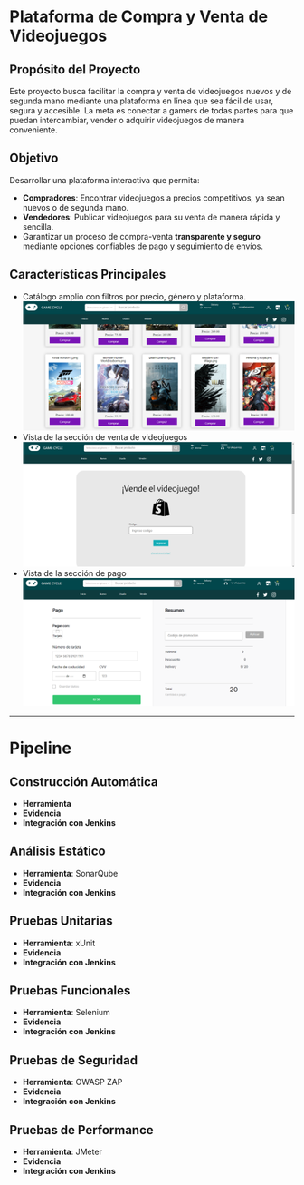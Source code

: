 # Plataforma de Compra y Venta de Videojuegos

## Propósito del Proyecto
Este proyecto busca facilitar la compra y venta de videojuegos nuevos y de segunda mano mediante una plataforma en línea que sea fácil de usar, segura y accesible. La meta es conectar a gamers de todas partes para que puedan intercambiar, vender o adquirir videojuegos de manera conveniente.

## Objetivo
Desarrollar una plataforma interactiva que permita:
- **Compradores**: Encontrar videojuegos a precios competitivos, ya sean nuevos o de segunda mano.
- **Vendedores**: Publicar videojuegos para su venta de manera rápida y sencilla.
- Garantizar un proceso de compra-venta **transparente y seguro** mediante opciones confiables de pago y seguimiento de envíos.

## Características Principales
- Catálogo amplio con filtros por precio, género y plataforma.  
  ![Catálogo de videojuegos](\imagenes\imagen1.png)
- Vista de la sección de venta de videojuegos
  ![Sección de venta](\imagenes\imagen2.png)
- Vista de la sección de pago
  ![Sección de pago](\imagenes\imagen3.png)
---

# Pipeline
## Construcción Automática
- **Herramienta**
- **Evidencia**
- **Integración con Jenkins**
## Análisis Estático
- **Herramienta**: SonarQube
- **Evidencia**
- **Integración con Jenkins**
## Pruebas Unitarias
- **Herramienta**: xUnit
- **Evidencia**
- **Integración con Jenkins**
## Pruebas Funcionales
- **Herramienta**: Selenium
- **Evidencia**
- **Integración con Jenkins**
## Pruebas de Seguridad
- **Herramienta**: OWASP ZAP
- **Evidencia**
- **Integración con Jenkins**
## Pruebas de Performance
- **Herramienta**: JMeter
- **Evidencia**
- **Integración con Jenkins**
